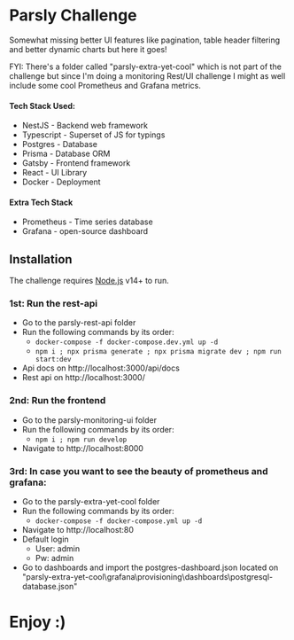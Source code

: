 # Parsly Challenge

Somewhat missing better UI features like pagination, table header filtering and better dynamic charts but here it goes!

FYI: There's a folder called "parsly-extra-yet-cool" which is not part of the challenge but since I'm doing a monitoring Rest/UI challenge I might as well include some cool Prometheus and Grafana metrics.

#### Tech Stack Used:

- NestJS - Backend web framework
- Typescript - Superset of JS for typings
- Postgres - Database
- Prisma - Database ORM
- Gatsby - Frontend framework
- React - UI Library
- Docker - Deployment

#### Extra Tech Stack

- Prometheus - Time series database
- Grafana - open-source dashboard

## Installation

The challenge requires [Node.js](https://nodejs.org/) v14+ to run.

### 1st: Run the rest-api

- Go to the parsly-rest-api folder
- Run the following commands by its order:
  - `docker-compose -f docker-compose.dev.yml up -d`
  - `npm i ; npx prisma generate ; npx prisma migrate dev ; npm run start:dev`
- Api docs on http://localhost:3000/api/docs
- Rest api on http://localhost:3000/

### 2nd: Run the frontend

- Go to the parsly-monitoring-ui folder
- Run the following commands by its order:
  - `npm i ; npm run develop`
- Navigate to http://localhost:8000

### 3rd: In case you want to see the beauty of prometheus and grafana:

- Go to the parsly-extra-yet-cool folder
- Run the following commands by its order:
  - `docker-compose -f docker-compose.yml up -d`
- Navigate to http://localhost:80
- Default login
  - User: admin
  - Pw: admin
- Go to dashboards and import the postgres-dashboard.json located on "parsly-extra-yet-cool\grafana\provisioning\dashboards\postgresql-database.json"

# Enjoy :)
